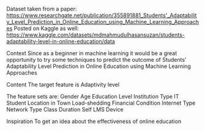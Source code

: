 Dataset taken from a paper: https://www.researchgate.net/publication/355891881_Students'_Adaptability_Level_Prediction_in_Online_Education_using_Machine_Learning_Approaches
Posted on Kaggle as well: https://www.kaggle.com/datasets/mdmahmudulhasansuzan/students-adaptability-level-in-online-education/data



Context
Since as a beginner in machine learning it would be a great opportunity to try some techniques to predict the outcome of Students’ Adaptability Level Prediction in Online Education using Machine Learning Approaches

Content
The target feature is
Adaptivity level

The feature sets are:
Gender
Age
Education Level
Institution Type
IT Student
Location in Town
Load-shedding
Financial Condition
Internet Type
Network Type
Class Duration
Self LMS
Device

Inspiration
To get an idea about the effectiveness of online education

